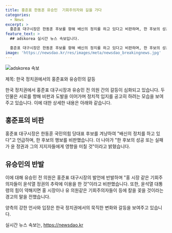 ```yaml
---
title: 홍준표 한동훈 유승민  기회주의자와 길을 가다
categories:
  - News
excerpt: >
  홍준표 대구시장은 한동훈 후보를 향해 배신의 정치를 하고 있다고 비판하며, 한 후보의 성공 또는 실패에 따라 윤 정권의 운명을 예언했다. 이에 유승민 전 의원은 홍 시장을 비판하면서, 윤 정권의 추락은 홍 시장과 같은 기회주의자들 때문이라고 주장했다. 또한 윤 대통령의 힘이 약해지면 홍 시장과 같은 아부꾼들이 등에 칼을 꽂을 것이라고 경고했다. 양측의 공방은 정치권 내 갈등을 불러일으키고 있다.
feature_text: >
  ## adskorea 실시간 뉴스 속보입니다.

  홍준표 대구시장은 한동훈 후보를 향해 배신의 정치를 하고 있다고 비판하며, 한 후보의 성공 또는 실패에 따라 윤 정권의 운명을 예언했다. 이에 유승민 전 의원은 홍 시장을 비판하면서, 윤 정권의 추락은 홍 시장과 같은 기회주의자들 때문이라고 주장했다. 또한 윤 대통령의 힘이 약해지면 홍 시장과 같은 아부꾼들이 등에 칼을 꽂을 것이라고 경고했다. 양측의 공방은 정치권 내 갈등을 불러일으키고 있다.
image: 'https://newsdao.kr/res/images/meta/newsdao_breakingnews.jpg'
---
```


<p><img src="https://newsdao.kr/res/images/meta/newsdao_breakingnews.jpg" alt="adskorea 속보" /></p>

<p>제목: 한국 정치권에서의 홍준표와 유승민의 갈등</p>

<p>한국 정치권에서 홍준표 대구시장과 유승민 전 의원 간의 갈등이 심화되고 있습니다. 두 인물은 서로를 향해 비판과 도발을 이어가며 정치적 입지를 공고히 하려는 모습을 보여주고 있습니다. 이에 대한 상세한 내용은 아래와 같습니다.</p>

<h2 data-ke-size="size26">홍준표의 비판</h2>

<p>홍준표 대구시장은 한동훈 국민의힘 당대표 후보를 겨냥하여 "배신의 정치를 하고 있다"고 언급하며, 한 후보의 행보를 비판했습니다. 더 나아가 "한 후보의 성공 또는 실패가 윤 정권과 그의 지지자들에게 영향을 미칠 것"이라고 밝혔습니다.</p>

<h2 data-ke-size="size26">유승민의 반발</h2>

<p>이에 대해 유승민 전 의원은 홍준표 대구시장의 발언에 반발하며 "홍 시장 같은 기회주의자들이 윤석열 정권의 추락에 이용을 한 것"이라고 비판했습니다. 또한, 윤석열 대통령의 힘이 약해지면 홍 시장이나 유 의원같은 기회주의자들이 등에 칼을 꽂을 것이라는 경고의 말을 전했습니다.</p>

<p>양측의 강한 언사와 입장은 한국 정치권에서의 묵직한 변화와 갈등을 보여주고 있습니다.</p>
실시간 뉴스 속보는, <a href="https://newsdao.kr" rel="dofollow">https://newsdao.kr</a>


